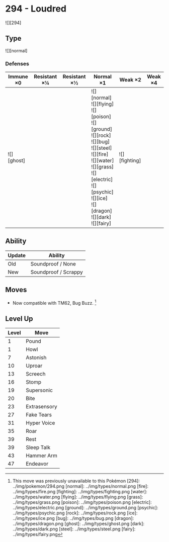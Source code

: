# 294 - Loudred
![][294]

## Type

![][normal]

### Defenses

Immune ×0      | Resistant ×¼ | Resistant ×½ | Normal ×1                                                                                                                                                                                                                                          | Weak ×2           | Weak ×4 | 
---            | ---          | ---          | ---                                                                                                                                                                                                                                                | ---               | ---     | 
![][ghost]<br> |              |              | ![][normal]<br> ![][flying]<br> ![][poison]<br> ![][ground]<br> ![][rock]<br> ![][bug]<br> ![][steel]<br> ![][fire]<br> ![][water]<br> ![][grass]<br> ![][electric]<br> ![][psychic]<br> ![][ice]<br> ![][dragon]<br> ![][dark]<br> ![][fairy]<br> | ![][fighting]<br> |         | 

## Ability

Update | Ability              | 
---    | ---                  | 
Old    | Soundproof / None    | 
New    | Soundproof / Scrappy | 

## Moves

 - Now compatible with TM62, Bug Buzz. [^1]

## Level Up

Level | Move         | 
---   | ---          | 
1     | Pound        | 
1     | Howl         | 
7     | Astonish     | 
10    | Uproar       | 
13    | Screech      | 
16    | Stomp        | 
19    | Supersonic   | 
20    | Bite         | 
23    | Extrasensory | 
27    | Fake Tears   | 
31    | Hyper Voice  | 
35    | Roar         | 
39    | Rest         | 
39    | Sleep Talk   | 
43    | Hammer Arm   | 
47    | Endeavor     | 

[^1]: This move was previously unavailable to this Pokémon
[294]: ../img/pokemon/294.png
[normal]: ../img/types/normal.png
[fire]: ../img/types/fire.png
[fighting]: ../img/types/fighting.png
[water]: ../img/types/water.png
[flying]: ../img/types/flying.png
[grass]: ../img/types/grass.png
[poison]: ../img/types/poison.png
[electric]: ../img/types/electric.png
[ground]: ../img/types/ground.png
[psychic]: ../img/types/psychic.png
[rock]: ../img/types/rock.png
[ice]: ../img/types/ice.png
[bug]: ../img/types/bug.png
[dragon]: ../img/types/dragon.png
[ghost]: ../img/types/ghost.png
[dark]: ../img/types/dark.png
[steel]: ../img/types/steel.png
[fairy]: ../img/types/fairy.png
